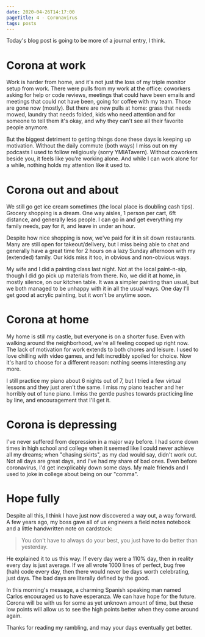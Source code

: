```yaml
---
date: 2020-04-26T14:17:00
pageTitle: 4 - Coronavirus
tags: posts
---
```

Today's blog post is going to be more of a journal entry, I think.

# Corona at work
Work is harder from home, and it's not just the loss of my triple monitor setup from work. There were pulls from my work at the office: coworkers asking for help or code reviews, meetings that could have been emails and meetings that could not have been, going for coffee with my team. Those are gone now (mostly). But there are new pulls at home: grass that needs mowed, laundry that needs folded, kids who need attention and for someone to tell them it's okay, and why they can't see all their favorite people anymore.

But the biggest detriment to getting things done these days is keeping up motivation. Without the daily commute (both ways) I miss out on my podcasts I used to follow religiously (sorry YMIATavern). Without coworkers beside you, it feels like you're working alone. And while I can work alone for a while, nothing holds my attention like it used to.

# Corona out and about
We still go get ice cream sometimes (the local place is doubling cash tips). Grocery shopping is a dream. One way aisles, 1 person per cart, 6ft distance, and generally less people. I can go in and get everything my family needs, pay for it, and leave in under an hour.

Despite how nice shopping is now, we've paid for it in sit down restaurants. Many are still open for takeout/delivery, but I miss being able to chat and generally have a great time for 2 hours on a lazy Sunday afternoon with my (extended) family. Our kids miss it too, in obvious and non-obvious ways.

My wife and I did a painting class last night. Not at the local paint-n-sip, though I did go pick up materials from there. No, we did it at home, in mostly silence, on our kitchen table. It was a simpler painting than usual, but we both managed to be unhappy with it in all the usual ways. One day I'll get good at acrylic painting, but it won't be anytime soon.

# Corona at home
My home is still my castle, but everyone is on a shorter fuse. Even with walking around the neighborhood, we're all feeling cooped up right now. The lack of motivation for work extends to both chores and leisure. I used to love chilling with video games, and felt incredibly spoiled for choice. Now it's hard to choose for a different reason: nothing seems interesting any more.

I still practice my piano about 6 nights out of 7, but I tried a few virtual lessons and they just aren't the same. I miss my piano teacher and her horribly out of tune piano. I miss the gentle pushes towards practicing line by line, and encouragement that I'll get it.

# Corona is depressing
I've never suffered from depression in a major way before. I had some down times in high school and college when it seemed like I could never achieve all my dreams; when "chasing skirts", as my dad would say, didn't work out. Not all days are great days, and I've had my share of bad ones. Even before coronavirus, I'd get inexplicably down some days. My male friends and I used to joke in college about being on our "comma".

# Hope fully
Despite all this, I think I have just now discovered a way out, a way forward. A few years ago, my boss gave all of us engineers a field notes notebook and a little handwritten note on cardstock:

> You don't have to always do your best, you just have to do better than yesterday.

He explained it to us this way: If every day were a 110% day, then in reality every day is just average. If we all wrote 1000 lines of perfect, bug free (hah) code every day, then there would never be days worth celebrating, just days. The bad days are literally defined by the good.

In this morning's message, a charming Spanish speaking man named Carlos encouraged us to have esperanza. We can have hope for the future. Corona will be with us for some as yet unknown amount of time, but these low points will allow us to see the high points better when they come around again.

Thanks for reading my rambling, and may your days eventually get better.
